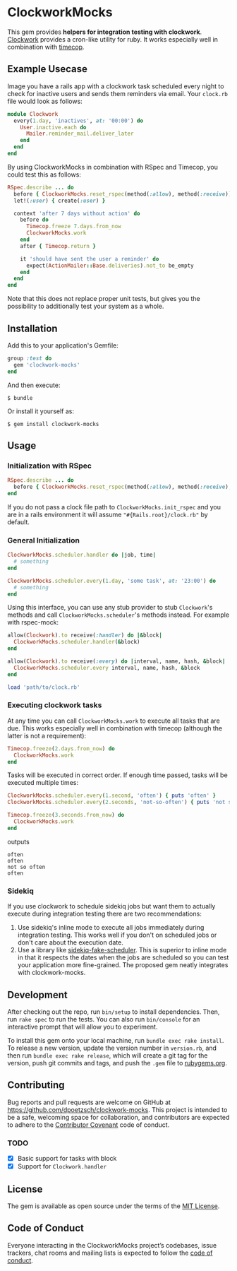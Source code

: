 # ClockworkMocks

This gem provides **helpers for integration testing with clockwork**.
[Clockwork](https://github.com/Rykian/clockwork) provides a cron-like utility for ruby.
It works especially well in combination with [timecop](https://github.com/travisjeffery/timecop).

## Example Usecase

Image you have a rails app with a clockwork task scheduled every night to check for inactive users and sends them reminders via email.
Your `clock.rb` file would look as follows:

```ruby
module Clockwork
  every(1.day, 'inactives', at: '00:00') do
    User.inactive.each do
      Mailer.reminder_mail.deliver_later
    end
  end
end
```

By using ClockworkMocks in combination with RSpec and Timecop, you could test this as follows:

```ruby
RSpec.describe ... do
  before { ClockworkMocks.reset_rspec(method(:allow), method(:receive)) }
  let!(:user) { create(:user) }

  context 'after 7 days without action' do
    before do
      Timecop.freeze 7.days.from_now
      ClockworkMocks.work
    end
    after { Timecop.return }

    it 'should have sent the user a reminder' do
      expect(ActionMailer::Base.deliveries).not_to be_empty
    end
  end
end
```

Note that this does not replace proper unit tests, but gives you the possibility to additionally test your system as a whole.

## Installation

Add this to your application's Gemfile:

```ruby
group :test do
  gem 'clockwork-mocks'
end
```

And then execute:

    $ bundle

Or install it yourself as:

    $ gem install clockwork-mocks

## Usage

### Initialization with RSpec

```ruby
RSpec.describe ... do
  before { ClockworkMocks.reset_rspec(method(:allow), method(:receive), 'path/to/clock.rb') }
end
```

If you do not pass a clock file path to `ClockworkMocks.init_rspec` and you are in a rails environment it will assume `"#{Rails.root}/clock.rb"` by default.

### General Initialization

```ruby
ClockworkMocks.scheduler.handler do |job, time|
  # something
end

ClockworkMocks.scheduler.every(1.day, 'some task', at: '23:00') do
  # something
end
```

Using this interface, you can use any stub provider to stub `Clockwork`'s methods and call `ClockworkMocks.scheduler`'s methods instead.
For example with rspec-mock:

```ruby
allow(Clockwork).to receive(:handler) do |&block|
  ClockworkMocks.scheduler.handler(&block)
end

allow(Clockwork).to receive(:every) do |interval, name, hash, &block|
  ClockworkMocks.scheduler.every interval, name, hash, &block
end

load 'path/to/clock.rb'
```

### Executing clockwork tasks

At any time you can call `ClockworkMocks.work` to execute all tasks that are due.
This works especially well in combination with timecop (although the latter is not a requirement):

```ruby
Timecop.freeze(2.days.from_now) do
  ClockworkMocks.work
end
```

Tasks will be executed in correct order.
If enough time passed, tasks will be executed multiple times:

```ruby
ClockworkMocks.scheduler.every(1.second, 'often') { puts 'often' }
ClockworkMocks.scheduler.every(2.seconds, 'not-so-often') { puts 'not so often' }

Timecop.freeze(3.seconds.from_now) do
  ClockworkMocks.work
end
```

outputs

```
often
often
not so often
often
```

### Sidekiq

If you use clockwork to schedule sidekiq jobs but want them to actually execute during integration testing there are two recommendations:

1. Use sidekiq's inline mode to execute all jobs immediately during integration testing.
   This works well if you don't on scheduled jobs or don't care about the execution date.
2. Use a library like [sidekiq-fake-scheduler](https://github.com/dpoetzsch/sidekiq-fake-scheduler).
   This is superior to inline mode in that it respects the dates when the jobs are scheduled so you can test your application more fine-grained.
   The proposed gem neatly integrates with clockwork-mocks.

## Development

After checking out the repo, run `bin/setup` to install dependencies. Then, run `rake spec` to run the tests. You can also run `bin/console` for an interactive prompt that will allow you to experiment.

To install this gem onto your local machine, run `bundle exec rake install`. To release a new version, update the version number in `version.rb`, and then run `bundle exec rake release`, which will create a git tag for the version, push git commits and tags, and push the `.gem` file to [rubygems.org](https://rubygems.org).

## Contributing

Bug reports and pull requests are welcome on GitHub at https://github.com/dpoetzsch/clockwork-mocks.
This project is intended to be a safe, welcoming space for collaboration, and contributors are expected to adhere to the [Contributor Covenant](http://contributor-covenant.org) code of conduct.

### TODO

- [x] Basic support for tasks with block
- [x] Support for `Clockwork.handler`

## License

The gem is available as open source under the terms of the [MIT License](http://opensource.org/licenses/MIT).

## Code of Conduct

Everyone interacting in the ClockworkMocks project’s codebases, issue trackers, chat rooms and mailing lists is expected to follow the [code of conduct](https://github.com/dpoetzsch/clockwork-mocks/blob/master/CODE_OF_CONDUCT.md).
